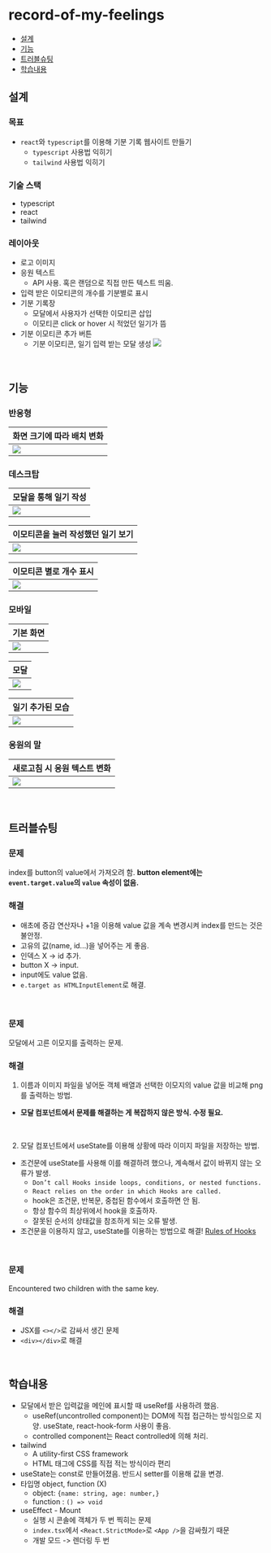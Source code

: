 # record-of-my-feelings
- [설계](#설계)
- [기능](#기능)
- [트러블슈팅](#트러블슈팅)
- [학습내용](#학습내용)
## 설계
### 목표
- `react`와 `typescript`를 이용해 기분 기록 웹사이트 만들기
  - `typescript` 사용법 익히기
  - `tailwind` 사용법 익히기
### 기술 스택
- typescript
- react
- tailwind
### 레이아웃
- 로고 이미지
- 응원 텍스트
  - API 사용. 혹은 랜덤으로 직접 만든 텍스트 띄움.
- 입력 받은 이모티콘의 개수를 기분별로 표시
- 기분 기록장
  - 모달에서 사용자가 선택한 이모티콘 삽입
  - 이모티콘 click or hover 시 적었던 일기가 뜸
- 기분 이모티콘 추가 버튼
  - 기분 이모티콘, 일기 입력 받는 모달 생성
<img src="https://user-images.githubusercontent.com/104069346/175812597-f03ea43f-a51c-4bda-b8f4-ef5c66327bc6.jpg"></img>
</br>

## 기능
### 반응형
|화면 크기에 따라 배치 변화|
|------|
|<img src='https://user-images.githubusercontent.com/104069346/178147613-c90e69f8-f16d-4f7b-a887-212ae5ba4003.gif'>|

### 데스크탑
|모달을 통해 일기 작성|
|------|
|<img src='https://user-images.githubusercontent.com/104069346/178148046-b672458c-e574-4dcd-868e-f7a952cdbaa8.gif'>|

|이모티콘을 눌러 작성했던 일기 보기|
|------|
|<img src='https://user-images.githubusercontent.com/104069346/178148124-2d4e24cd-0888-41b7-9d57-d1341c17ce53.gif'>|

|이모티콘 별로 개수 표시|
|------|
|<img src='https://user-images.githubusercontent.com/104069346/178148175-a20ff624-99df-41e1-aac2-db0d138b83d6.jpg'>|


### 모바일
|기본 화면|
|------|
|<img src='https://user-images.githubusercontent.com/104069346/178147944-9eef2bd5-7b8a-4ec5-99d7-a015ed50931f.jpg'>|

|모달|
|------|
|<img src='https://user-images.githubusercontent.com/104069346/178147964-09c42d41-a125-475a-a06e-618947f9b451.jpg'>|

|일기 추가된 모습|
|------|
|<img src='https://user-images.githubusercontent.com/104069346/178147992-dd9a8d27-f918-4a5d-9fd7-7994951f0142.jpg'>|


### 응원의 말
|새로고침 시 응원 텍스트 변화|
|------|
|<img src='(https://user-images.githubusercontent.com/104069346/178147761-d52315a7-6753-46a1-86bf-7e41aabc9cb7.gif'>|d

</br>

## 트러블슈팅
### 문제
index를 button의 value에서 가져오려 함.
**button element에는 `event.target.value`의 `value` 속성이 없음.**

### 해결
 - 애초에 증감 연산자나 +1을 이용해 value 값을 계속 변경시켜 index를 만드는 것은 불안정.
 - 고유의 값(name, id...)을 넣어주는 게 좋음.
 - 인덱스 X -> id 추가.
 - button X -> input.
 - input에도 value 없음. 
 - `e.target as HTMLInputElement`로 해결.
</br>

### 문제
모달에서 고른 이모지를 출력하는 문제.

### 해결
1. 이름과 이미지 파일을 넣어둔 객체 배열과 선택한 이모지의 value 값을 비교해 png를 출력하는 방법.
 - **모달 컴포넌트에서 문제를 해결하는 게 복잡하지 않은 방식. 수정 필요.**
</br>

2. 모달 컴포넌트에서 useState를 이용해 상황에 따라 이미지 파일을 저장하는 방법.

  - 조건문에 useState를 사용해 이를 해결하려 했으나, 계속해서 값이 바뀌지 않는 오류가 발생.
    - `Don’t call Hooks inside loops, conditions, or nested functions.`
    - `React relies on the order in which Hooks are called.`
    - hook은 조건문, 반복문, 중첩된 함수에서 호출하면 안 됨.
    -  항상 함수의 최상위에서 hook을 호출하자.
    - 잘못된 순서의 상태값을 참조하게 되는 오류 발생.
  - 조건문을 이용하지 않고, useState를 이용하는 방법으로 해결!
  <a href="https://reactjs.org/docs/hooks-rules.html#gatsby-focus-wrapper">Rules of Hooks</a>
</br>

### 문제
Encountered two children with the same key.

### 해결
- JSX를 `<></>`로 감싸서 생긴 문제
- `<div></div>`로 해결
</br>

## 학습내용
- 모달에서 받은 입력값을 메인에 표시할 때 useRef를 사용하려 했음.
  - useRef(uncontrolled component)는 DOM에 직접 접근하는 방식임으로 지양. useState, react-hook-form 사용이 좋음.
  - controlled component는 React controlled에 의해 처리. 
- tailwind
  - A utility-first CSS framework
  - HTML 태그에 CSS를 직접 적는 방식이라 편리
- useState는 const로 만들어졌음. 반드시 setter를 이용해 값을 변경.
- 타입명 object, function (X)
  - object: `{name: string, age: number,}`
  - function : `() => void`
- useEffect - Mount
  - 실행 시 콘솔에 객체가 두 번 찍히는 문제
  - `index.tsx`에서 `<React.StrictMode>`로 `<App />`을 감싸줬기 때문
  - 개발 모드 -> 렌더링 두 번